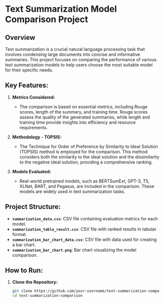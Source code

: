 # Text Summarization Model Comparison Project

## Overview

Text summarization is a crucial natural language processing task that involves condensing large documents into concise and informative summaries. This project focuses on comparing the performance of various text summarization models to help users choose the most suitable model for their specific needs.

## Key Features:

1. **Metrics Considered:**
   - The comparison is based on essential metrics, including Rouge scores, length of the summary, and training time. Rouge scores assess the quality of the generated summaries, while length and training time provide insights into efficiency and resource requirements.

2. **Methodology - TOPSIS:**
   - The Technique for Order of Preference by Similarity to Ideal Solution (TOPSIS) method is employed for the comparison. This method considers both the similarity to the ideal solution and the dissimilarity to the negative ideal solution, providing a comprehensive ranking.

3. **Models Evaluated:**
   - Real-world pretrained models, such as BERTSumExt, GPT-3, T5, XLNet, BART, and Pegasus, are included in the comparison. These models are widely used in text summarization tasks.

## Project Structure:

- **`summarization_data.csv`**: CSV file containing evaluation metrics for each model.
- **`summarization_table_result.csv`**: CSV file with ranked results in tabular format.
- **`summarization_bar_chart_data.csv`**: CSV file with data used for creating a bar chart.
- **`summarization_bar_chart.png`**: Bar chart visualizing the model comparison.

## How to Run:

1. **Clone the Repository:**
   ```bash
   git clone https://github.com/your-username/text-summarization-comparison.git
   cd text-summarization-comparison
